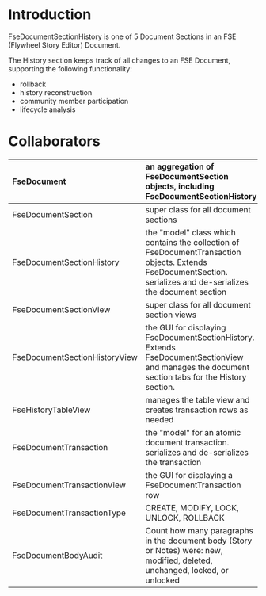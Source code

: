 # Introduction #

FseDocumentSectionHistory is one of 5 Document Sections in an FSE (Flywheel Story Editor) Document.

The History section keeps track of all changes to an FSE Document, supporting the following functionality:
  * rollback
  * history reconstruction
  * community member participation
  * lifecycle analysis

# Collaborators #

|FseDocument|an aggregation of FseDocumentSection objects, including FseDocumentSectionHistory|
|:----------|:--------------------------------------------------------------------------------|
|FseDocumentSection| super class for all document sections|
|FseDocumentSectionHistory|the "model" class which contains the collection of FseDocumentTransaction objects.  Extends FseDocumentSection.  serializes and de-serializes the document section|
|FseDocumentSectionView| super class for all document section views|
|FseDocumentSectionHistoryView|the GUI for displaying  FseDocumentSectionHistory.  Extends FseDocumentSectionView and manages the document section tabs for the History section.|
|FseHistoryTableView|manages the table view and creates transaction rows as needed|
|FseDocumentTransaction| the "model" for an atomic document transaction.  serializes and de-serializes the transaction|
|FseDocumentTransactionView| the GUI for displaying a FseDocumentTransaction row|
|FseDocumentTransactionType|CREATE, MODIFY, LOCK, UNLOCK, ROLLBACK|
|FseDocumentBodyAudit|Count how many paragraphs in the document body (Story or Notes) were: new, modified, deleted, unchanged, locked, or unlocked |